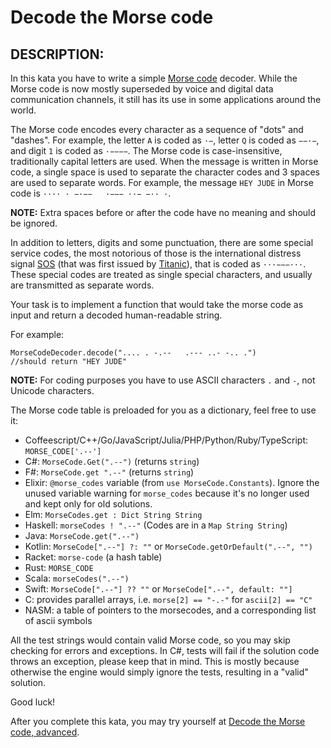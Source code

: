 # Decode the Morse code

## DESCRIPTION:
In this kata you have to write a simple [Morse code](https://en.wikipedia.org/wiki/Morse_code) decoder. While the Morse code 
is now mostly superseded by voice and digital data communication channels, it still has its use in some applications around 
the world.  

The Morse code encodes every character as a sequence of "dots" and "dashes". For example, the letter `A` is coded as `·−`, 
letter `Q` is coded as `−−·−`, and digit `1` is coded as `·−−−−`. The Morse code is case-insensitive, traditionally capital 
letters are used. When the message is written in Morse code, a single space is used to separate the character codes and 3 
spaces are used to separate words. For example, the message `HEY JUDE` in Morse code is `···· · −·−−   ·−−− ··− −·· ·`.

**NOTE:** Extra spaces before or after the code have no meaning and should be ignored.  

In addition to letters, digits and some punctuation, there are some special service codes, the most notorious of those is 
the international distress signal [SOS](https://en.wikipedia.org/wiki/SOS) (that was first issued by 
[Titanic](https://en.wikipedia.org/wiki/Titanic)), that is coded as `···−−−···`. These special codes are treated as single 
special characters, and usually are transmitted as separate words.  

Your task is to implement a function that would take the morse code as input and return a decoded human-readable string.  

For example:
```
MorseCodeDecoder.decode(".... . -.--   .--- ..- -.. .")
//should return "HEY JUDE"
```

**NOTE:** For coding purposes you have to use ASCII characters `.` and `-`, not Unicode characters.  

The Morse code table is preloaded for you as a dictionary, feel free to use it:
- Coffeescript/C++/Go/JavaScript/Julia/PHP/Python/Ruby/TypeScript: `MORSE_CODE['.--']`
- C#: `MorseCode.Get(".--")` (returns `string`)
- F#: `MorseCode.get ".--"` (returns `string`)
- Elixir: `@morse_codes` variable (from `use MorseCode.Constants`). Ignore the unused variable warning for `morse_codes`
because it's no longer used and kept only for old solutions.
- Elm: `MorseCodes.get : Dict String String`
- Haskell: `morseCodes ! ".--"` (Codes are in a `Map String String`)
- Java: `MorseCode.get(".--")`
- Kotlin: `MorseCode[".--"] ?: ""` or `MorseCode.getOrDefault(".--", "")`
- Racket: `morse-code` (a hash table)
- Rust: `MORSE_CODE`
- Scala: `morseCodes(".--")`
- Swift: `MorseCode[".--"] ?? ""` or `MorseCode[".--", default: ""]`
- C: provides parallel arrays, i.e. `morse[2] == "-.-"` for `ascii[2] == "C"`
- NASM: a table of pointers to the morsecodes, and a corresponding list of ascii symbols

All the test strings would contain valid Morse code, so you may skip checking for errors and exceptions. In C#, tests 
will fail if the solution code throws an exception, please keep that in mind. This is mostly because otherwise the engine 
would simply ignore the tests, resulting in a "valid" solution.  

Good luck!  

After you complete this kata, you may try yourself at 
[Decode the Morse code, advanced](https://www.codewars.com/kata/decode-the-morse-code-advanced).